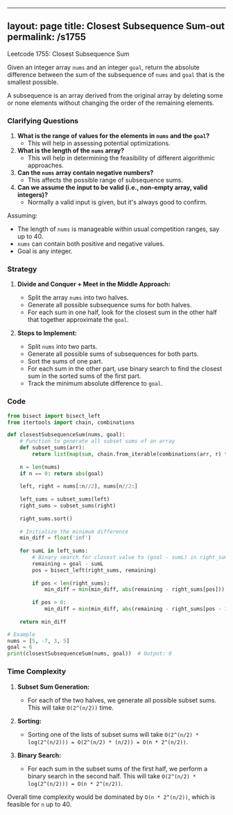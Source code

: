 
---
layout: page
title:  Closest Subsequence Sum-out
permalink: /s1755
---

Leetcode 1755: Closest Subsequence Sum

Given an integer array `nums` and an integer `goal`, return the absolute difference between the sum of the subsequence of `nums` and `goal` that is the smallest possible.

A subsequence is an array derived from the original array by deleting some or none elements without changing the order of the remaining elements.

### Clarifying Questions

1. **What is the range of values for the elements in `nums` and the `goal`?**
   - This will help in assessing potential optimizations.
2. **What is the length of the `nums` array?**
   - This will help in determining the feasibility of different algorithmic approaches.
3. **Can the `nums` array contain negative numbers?**
   - This affects the possible range of subsequence sums.
4. **Can we assume the input to be valid (i.e., non-empty array, valid integers)?**
   - Normally a valid input is given, but it's always good to confirm.

Assuming:
- The length of `nums` is manageable within usual competition ranges, say up to 40.
- `nums` can contain both positive and negative values.
- Goal is any integer.

### Strategy

1. **Divide and Conquer + Meet in the Middle Approach:**
   - Split the array `nums` into two halves.
   - Generate all possible subsequence sums for both halves.
   - For each sum in one half, look for the closest sum in the other half that together approximate the `goal`.

2. **Steps to Implement:**
   - Split `nums` into two parts.
   - Generate all possible sums of subsequences for both parts.
   - Sort the sums of one part.
   - For each sum in the other part, use binary search to find the closest sum in the sorted sums of the first part.
   - Track the minimum absolute difference to `goal`.

### Code

```python
from bisect import bisect_left
from itertools import chain, combinations

def closestSubsequenceSum(nums, goal):
    # Function to generate all subset sums of an array
    def subset_sums(arr):
        return list(map(sum, chain.from_iterable(combinations(arr, r) for r in range(len(arr) + 1))))
    
    n = len(nums)
    if n == 0: return abs(goal)
    
    left, right = nums[:n//2], nums[n//2:]
    
    left_sums = subset_sums(left)
    right_sums = subset_sums(right)
    
    right_sums.sort()
    
    # Initialize the minimum difference
    min_diff = float('inf')
    
    for sumL in left_sums:
        # Binary search for closest value to (goal - sumL) in right_sums
        remaining = goal - sumL
        pos = bisect_left(right_sums, remaining)
        
        if pos < len(right_sums):
            min_diff = min(min_diff, abs(remaining - right_sums[pos]))
            
        if pos > 0:
            min_diff = min(min_diff, abs(remaining - right_sums[pos - 1]))
    
    return min_diff

# Example
nums = [5, -7, 3, 5]
goal = 6
print(closestSubsequenceSum(nums, goal))  # Output: 0
```

### Time Complexity

1. **Subset Sum Generation:**
   - For each of the two halves, we generate all possible subset sums. This will take `O(2^(n/2))` time.
   
2. **Sorting:**
   - Sorting one of the lists of subset sums will take `O(2^(n/2) * log(2^(n/2))) = O(2^(n/2) * (n/2)) = O(n * 2^(n/2))`.

3. **Binary Search:**
   - For each sum in the subset sums of the first half, we perform a binary search in the second half. This will take `O(2^(n/2) * log(2^(n/2))) = O(n * 2^(n/2))`.

Overall time complexity would be dominated by `O(n * 2^(n/2))`, which is feasible for `n` up to 40.